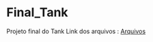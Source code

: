 # Final_Tank
Projeto final do Tank
Link dos arquivos : [Arquivos](https://github.com/tici10/Final_Tank/tree/68d6425776ee6a25697bad8538fe69c69a339fa2/Arquivos_tanques)

